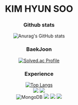 <div align = 'center'>
              
# KIM HYUN SOO 

  
### Github stats 
![Anurag's GitHub stats](https://github-readme-stats.vercel.app/api?username=KIMHYUNSOO1999&&show_icons=true&theme=highcontrast)

### BaekJoon 
[![Solved.ac Profile](http://mazassumnida.wtf/api/v2/generate_badge?boj=llllllllllllllllllll)](https://solved.ac/llllllllllllllllllll/)


### Experience 
[![Top Langs](https://github-readme-stats.vercel.app/api/top-langs/?username=KIMHYUNSOO1999&theme=highcontrast&langs_count=3)](https://github.com/KIMHYUNSOO1999/github-readme-stats)
</br><img src="https://img.shields.io/badge/Python-3766AB?style=flat-square&logo=Python&logoColor=white"/></a>
<img src="https://img.shields.io/badge/C++-00599C?style=flat-square&logo=c%2B%2B&logoColor=white"></br>
<img alt="MongoDB" src="https://img.shields.io/badge/MongoDB-47A248?style=flat-square&logo=MongoDB&logoColor=white">
<img src="https://img.shields.io/badge/Amazon EC2-FF9900?style=flat-square&logo=Amazon EC2&logoColor=white">
<img src="https://img.shields.io/badge/Heroku-430098?style=flat-square&logo=Heroku&logoColor=white">
<img src="https://img.shields.io/badge/ROS-22314E?style=flat-square&logo=ROS&logoColor=white">
</div>


